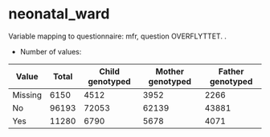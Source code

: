 # neonatal_ward
Variable mapping to questionnaire: mfr, question OVERFLYTTET.
.
- Number of values:

| Value | Total | Child genotyped | Mother genotyped | Father genotyped |
| ----- | ----- | --------------- | ---------------- | ---------------- |
| Missing | 6150 | 4512 | 3952 | 2266 |
| No | 96193 | 72053 | 62139 |43881 |
| Yes | 11280 | 6790 | 5678 |4071 |



